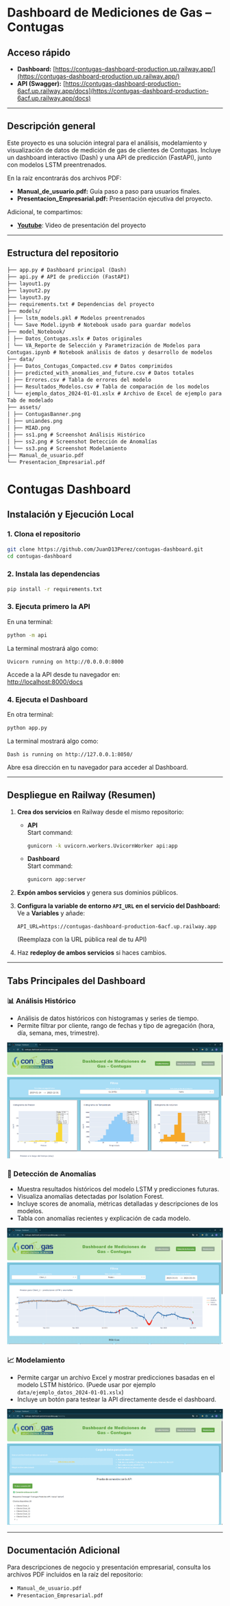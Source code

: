 # Dashboard de Mediciones de Gas – Contugas

## Acceso rápido

- **Dashboard:** [https://contugas-dashboard-production.up.railway.app/](https://contugas-dashboard-production.up.railway.app/)
- **API (Swagger):** [https://contugas-dashboard-production-6acf.up.railway.app/docs](https://contugas-dashboard-production-6acf.up.railway.app/docs)

---

## Descripción general

Este proyecto es una solución integral para el análisis, modelamiento y visualización de datos de medición de gas de clientes de Contugas. Incluye un dashboard interactivo (Dash) y una API de predicción (FastAPI), junto con modelos LSTM preentrenados.

En la raíz encontrarás dos archivos PDF:

- **Manual_de_usuario.pdf:** Guía paso a paso para usuarios finales.
- **Presentacion_Empresarial.pdf:** Presentación ejecutiva del proyecto.

Adicional, te compartimos:
- [**Youtube**](https://www.youtube.com/watch?v=HRvrkporpgo&t=8s): Video de presentación del proyecto
---

## Estructura del repositorio

```
├── app.py # Dashboard principal (Dash)
├── api.py # API de predicción (FastAPI)
├── layout1.py
├── layout2.py
├── layout3.py
├── requirements.txt # Dependencias del proyecto
├── models/
│ ├── lstm_models.pkl # Modelos preentrenados
│ └── Save Model.ipynb # Notebook usado para guardar modelos
├── model_Notebook/
│ ├── Datos_Contugas.xslx # Datos originales
│ └── VA_Reporte de Selección y Parametrización de Modelos para Contugas.ipynb # Notebook análisis de datos y desarrollo de modelos
├── data/
│ ├── Datos_Contugas_Compacted.csv # Datos comprimidos
│ ├── predicted_with_anomalies_and_future.csv # Datos totales
│ ├── Errores.csv # Tabla de errores del modelo
│ ├── Resultados_Modelos.csv # Tabla de comparación de los modelos
│ └── ejemplo_datos_2024-01-01.xslx # Archivo de Excel de ejemplo para Tab de modelado
├── assets/
│ ├── ContugasBanner.png
│ ├── uniandes.png
│ ├── MIAD.png
│ ├── ss1.png # Screenshot Análisis Histórico
│ ├── ss2.png # Screenshot Detección de Anomalías
│ └── ss3.png # Screenshot Modelamiento
├── Manual_de_usuario.pdf
└── Presentacion_Empresarial.pdf
```



# Contugas Dashboard

## Instalación y Ejecución Local

### 1. Clona el repositorio
```bash
git clone https://github.com/JuanD13Perez/contugas-dashboard.git
cd contugas-dashboard
```

### 2. Instala las dependencias
```bash
pip install -r requirements.txt
```

### 3. Ejecuta primero la API
En una terminal:
```bash
python -m api
```
La terminal mostrará algo como:
```
Uvicorn running on http://0.0.0.0:8000
```
Accede a la API desde tu navegador en:  
[http://localhost:8000/docs](http://localhost:8000/docs)

### 4. Ejecuta el Dashboard
En otra terminal:
```bash
python app.py
```
La terminal mostrará algo como:
```
Dash is running on http://127.0.0.1:8050/
```
Abre esa dirección en tu navegador para acceder al Dashboard.

---

## Despliegue en Railway (Resumen)

1. **Crea dos servicios** en Railway desde el mismo repositorio:
   - **API**  
     Start command:
     ```bash
     gunicorn -k uvicorn.workers.UvicornWorker api:app
     ```
   - **Dashboard**  
     Start command:
     ```bash
     gunicorn app:server
     ```

2. **Expón ambos servicios** y genera sus dominios públicos.

3. **Configura la variable de entorno `API_URL` en el servicio del Dashboard:**  
   Ve a **Variables** y añade:
   ```
   API_URL=https://contugas-dashboard-production-6acf.up.railway.app
   ```
   (Reemplaza con la URL pública real de tu API)

4. Haz **redeploy de ambos servicios** si haces cambios.

---

## Tabs Principales del Dashboard

### 📊 Análisis Histórico
- Análisis de datos históricos con histogramas y series de tiempo.
- Permite filtrar por cliente, rango de fechas y tipo de agregación (hora, día, semana, mes, trimestre).

![Análisis Histórico](assets/ss1.png)

### 🚨 Detección de Anomalías
- Muestra resultados históricos del modelo LSTM y predicciones futuras.
- Visualiza anomalías detectadas por Isolation Forest.
- Incluye scores de anomalía, métricas detalladas y descripciones de los modelos.
- Tabla con anomalías recientes y explicación de cada modelo.

![Detección de Anomalías](assets/ss2.png)


### 📈 Modelamiento
- Permite cargar un archivo Excel y mostrar predicciones basadas en el modelo LSTM histórico. (Puede usar por ejemplo `data/ejemplo_datos_2024-01-01.xslx`)
- Incluye un botón para testear la API directamente desde el dashboard.

![Modelamiento](assets/ss3.png)

---

## Documentación Adicional
Para descripciones de negocio y presentación empresarial, consulta los archivos PDF incluidos en la raíz del repositorio:
- `Manual_de_usuario.pdf`
- `Presentacion_Empresarial.pdf`

